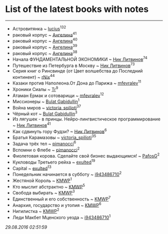 # List of the latest books with notes
---

* Астровитянка ~ [lucius](users/838/83820536-yandex)<sup>132</sup>
* раковый корпус ~ [Ангелина](users/837/83788782-vkontakte)<sup>41</sup>
* раковый корпус ~ [Ангелина](users/837/83788782-vkontakte)<sup>40</sup>
* раковый корпус ~ [Ангелина](users/837/83788782-vkontakte)<sup>39</sup>
* раковый корпус ~ [Ангелина](users/837/83788782-vkontakte)<sup>38</sup>
* Начала ФУНДАМЕНТАЛЬНОЙ ЭКОНОМИКИ ~ [Ник Литвинов](users/lec/leczQ3Eya3-linkedin)<sup>74</sup>
* Путешествие из Петербурга в Москву ~ [Ник Литвинов](users/lec/leczQ3Eya3-linkedin)<sup>73</sup>
* Серия книг о Ринсвинде (от Цвет волшебства до Последний континент) ~ [rNix](users/115/115622071-twitter)<sup>44</sup>
* Казаки против Наполеона.От Дона до Парижа ~ [mfevralev](users/140/140966150-vkontakte)<sup>11</sup>
* Хроники Сиалы ~ [Tr](users/122/12282474-vkontakte)<sup>9</sup>
* Атаман Ермак и сотоварищи ~ [mfevralev](users/140/140966150-vkontakte)<sup>12</sup>
* Миссионеры ~ [Bulat Gabidullin](users/150/1503854-vkontakte)<sup>1</sup>
* Война миров ~ [victoria_spilioti](users/219/219259003-vkontakte)<sup>37</sup>
* Чёрный кот ~ [Bulat Gabidullin](users/150/1503854-vkontakte)<sup>3</sup>
* Из лягушек - в принцы. Нейро-лингвистическое программирование ~ [Ник Литвинов](users/lec/leczQ3Eya3-linkedin)<sup>41</sup>
* Как сдвинуть гору Фудзи? ~ [Ник Литвинов](users/lec/leczQ3Eya3-linkedin)<sup>6</sup>
* Братья Карамазовы ~ [victoria_spilioti](users/219/219259003-vkontakte)<sup>35</sup>
* Задача трёх тел ~ [pimanocci](users/117/117124011531379579265-google)<sup>6</sup>
* Вспомни о Флебе ~ [pimanocci](users/117/117124011531379579265-google)<sup>2</sup>
* Фиолетовая корова. Сделайте свой бизнес выдающимся! ~ [PafosG](users/523/523112-vkontakte)<sup>2</sup>
* Кукловоды Третьего рейха ~ [exulted](users/100/100599204551896265722-google)<sup>19</sup>
* Capital ~ [exulted](users/100/100599204551896265722-google)<sup>13</sup>
* Понедельник начинается в субботу ~ [i943486710](users/269/269882715-vkontakte)<sup>2</sup>
* Жестяной Король ~ [KMWP](users/134/13487312-vkontakte)<sup>1</sup>
* Кто мыслит абстрактно ~ [KMWP](users/134/13487312-vkontakte)<sup>5</sup>
* Свобода выбирать ~ [KMWP](users/134/13487312-vkontakte)<sup>3</sup>
* Единственный и его собственность ~ [KMWP](users/134/13487312-vkontakte)<sup>7</sup>
* Анархия, государство и утопия ~ [KMWP](users/134/13487312-vkontakte)<sup>6</sup>
* Нигилистка ~ [KMWP](users/134/13487312-vkontakte)<sup>2</sup>
* Леди Макбет Мценского уезда ~ [i943486710](users/269/269882715-vkontakte)<sup>1</sup>


_29.08.2016 02:51:59_
